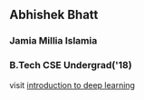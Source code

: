 ## Abhishek Bhatt
### Jamia Millia Islamia
### B.Tech CSE Undergrad('18)
visit [introduction to deep learning](ab-bh.github.io)
